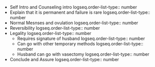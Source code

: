 - Self Intro and Counseling intro
  logseq.order-list-type:: number
- Explain that it is permanent and failure is rare
  logseq.order-list-type:: number
- Normal Mesnses and ovulation
  logseq.order-list-type:: number
- Reversibility
  logseq.order-list-type:: number
- Legality
  logseq.order-list-type:: number
	- Requires signature of husband
	  logseq.order-list-type:: number
	- Can go with other temporary methods
	  logseq.order-list-type:: number
	- Husband can go with vasectomy
	  logseq.order-list-type:: number
- Conclude and Assure
  logseq.order-list-type:: number